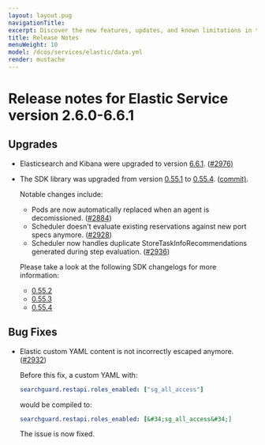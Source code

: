 ```yaml
---
layout: layout.pug
navigationTitle:
excerpt: Discover the new features, updates, and known limitations in this release of the Elastic Service
title: Release Notes
menuWeight: 10
model: /dcos/services/elastic/data.yml
render: mustache
---
```


# Release notes for Elastic Service version 2.6.0-6.6.1

## Upgrades

- Elasticsearch and Kibana were upgraded to version
  [6.6.1](https://www.elastic.co/guide/en/elasticsearch/reference/6.6/release-notes-6.6.1.html).
  ([#2976)](https://github.com/mesosphere/dcos-commons/pull/2976)

- The SDK library was upgraded from version
  [0.55.1](https://github.com/mesosphere/dcos-commons/releases/tag/0.55.1) to
  [0.55.4](https://github.com/mesosphere/dcos-commons/releases/tag/0.55.4).
  ([commit)](https://github.com/mesosphere/dcos-commons/commit/8a12baa9327a4b7622c29f41c9e6cf2488d586c1).

  Notable changes include:
  - Pods are now automatically replaced when an agent is decomissioned. ([#2884](https://github.com/mesosphere/dcos-commons/pull/2884))
  - Scheduler doesn't evaluate existing reservations against new port specs anymore. ([#2928](https://github.com/mesosphere/dcos-commons/pull/2928))
  - Scheduler now handles duplicate StoreTaskInfoRecommendations generated during step evaluation. ([#2936](https://github.com/mesosphere/dcos-commons/pull/2936))

  Please take a look at the following SDK changelogs for more information:
  - [0.55.2](https://github.com/mesosphere/dcos-commons/releases/tag/0.55.2)
  - [0.55.3](https://github.com/mesosphere/dcos-commons/releases/tag/0.55.3)
  - [0.55.4](https://github.com/mesosphere/dcos-commons/releases/tag/0.55.4)

## Bug Fixes

- Elastic custom YAML content is not incorrectly escaped anymore. ([#2932](https://github.com/mesosphere/dcos-commons/pull/2932))

  Before this fix, a custom YAML with:
  ```yaml
  searchguard.restapi.roles_enabled: ["sg_all_access"]
  ```

  would be compiled to:
  ```yaml
  searchguard.restapi.roles_enabled: [&#34;sg_all_access&#34;]
  ```

  The issue is now fixed.
